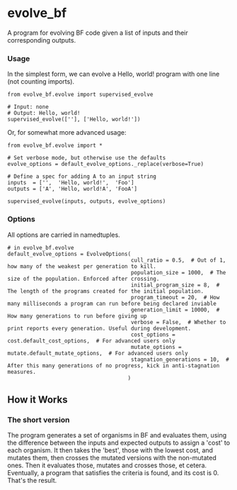 # evolve_bf
A program for evolving BF code given a list of inputs and their corresponding outputs.

### Usage

In the simplest form, we can evolve a Hello, world! program with one line (not counting imports).

```
from evolve_bf.evolve import supervised_evolve

# Input: none
# Output: Hello, world!
supervised_evolve([''], ['Hello, world!'])
```

Or, for somewhat more advanced usage:

```
from evolve_bf.evolve import *

# Set verbose mode, but otherwise use the defaults
evolve_options = default_evolve_options._replace(verbose=True)

# Define a spec for adding A to an input string
inputs  = ['',  'Hello, world!',  'Foo']
outputs = ['A', 'Hello, world!A', 'FooA']

supervised_evolve(inputs, outputs, evolve_options)
```

### Options

All options are carried in namedtuples.

```
# in evolve_bf.evolve
default_evolve_options = EvolveOptions(
                                       cull_ratio = 0.5,  # Out of 1, how many of the weakest per generation to kill.
                                       population_size = 1000,  # The size of the population. Enforced after crossing.
                                       initial_program_size = 8,  # The length of the programs created for the initial population.
                                       program_timeout = 20,  # How many milliseconds a program can run before being declared inviable
                                       generation_limit = 10000,  # How many generations to run before giving up
                                       verbose = False,  # Whether to print reports every generation. Useful during development.
                                       cost_options = cost.default_cost_options,  # For advanced users only
                                       mutate_options = mutate.default_mutate_options,  # For advanced users only
                                       stagnation_generations = 10,  # After this many generations of no progress, kick in anti-stagnation measures.
                                      )
```

## How it Works

### The short version
The program generates a set of organisms in BF and evaluates them, using the difference between the inputs and expected outputs to assign a 'cost' to each organism. It then takes the 'best', those with the lowest cost, and mutates them, then crosses the mutated versions with the non-mutated ones. Then it evaluates those, mutates and crosses those, et cetera. Eventually, a program that satisfies the criteria is found, and its cost is 0. That's the result.
